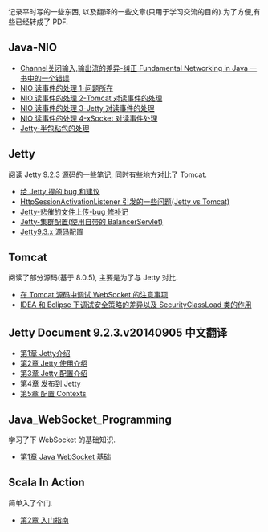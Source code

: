 记录平时写的一些东西, 以及翻译的一些文章(只用于学习交流的目的).为了方便,有些已经转成了 PDF.


Java-NIO
--------
- [Channel关闭输入,输出流的差异-纠正 Fundamental Networking in Java 一书中的一个错误](http://ykgarfield.github.io/Java-NIO/Channel%E5%85%B3%E9%97%AD%E8%BE%93%E5%85%A5,%E8%BE%93%E5%87%BA%E6%B5%81%E7%9A%84%E5%B7%AE%E5%BC%82-%E7%BA%A0%E6%AD%A3%20Fundamental%20Networking%20in%20Java%20%E4%B8%80%E4%B9%A6%E4%B8%AD%E7%9A%84%E4%B8%80%E4%B8%AA%E9%94%99%E8%AF%AF.pdf)
- [NIO 读事件的处理 1-问题所在](http://ykgarfield.github.io/Java-NIO/NIO%20%E8%AF%BB%E4%BA%8B%E4%BB%B6%E7%9A%84%E5%A4%84%E7%90%86%201-%E9%97%AE%E9%A2%98%E6%89%80%E5%9C%A8.pdf)
- [NIO 读事件的处理 2-Tomcat 对读事件的处理](http://ykgarfield.github.io/Java-NIO/NIO%20%E8%AF%BB%E4%BA%8B%E4%BB%B6%E7%9A%84%E5%A4%84%E7%90%86%202-Tomcat%20%E5%AF%B9%E8%AF%BB%E4%BA%8B%E4%BB%B6%E7%9A%84%E5%A4%84%E7%90%86.pdf)
- [NIO 读事件的处理 3-Jetty 对读事件的处理](http://ykgarfield.github.io/Java-NIO/NIO%20%E8%AF%BB%E4%BA%8B%E4%BB%B6%E7%9A%84%E5%A4%84%E7%90%86%203-Jetty%20%E5%AF%B9%E8%AF%BB%E4%BA%8B%E4%BB%B6%E7%9A%84%E5%A4%84%E7%90%86.pdf)
- [NIO 读事件的处理 4-xSocket 对读事件处理](http://ykgarfield.github.io/Java-NIO/NIO%20%E8%AF%BB%E4%BA%8B%E4%BB%B6%E7%9A%84%E5%A4%84%E7%90%86%204-xSocket%20%E5%AF%B9%E8%AF%BB%E4%BA%8B%E4%BB%B6%E5%A4%84%E7%90%86.pdf)
- [Jetty-半包粘包的处理](http://ykgarfield.github.io/Java-NIO/Jetty-%E5%8D%8A%E5%8C%85%E7%B2%98%E5%8C%85%E7%9A%84%E5%A4%84%E7%90%86.pdf)

Jetty
-----
  阅读 Jetty 9.2.3 源码的一些笔记, 同时有些地方对比了 Tomcat.

- [给 Jetty 提的 bug 和建议](https://github.com/ykgarfield/myblog/blob/master/doc/%E7%BB%99%20Jetty%20%E6%8F%90%E7%9A%84%20bug%20%E5%92%8C%E5%BB%BA%E8%AE%AE.md)
- [HttpSessionActivationListener 引发的一些问题(Jetty vs Tomcat)](http://ykgarfield.github.io/Jetty-Source-Read/HttpSessionActivationListener%20%E5%BC%95%E5%8F%91%E7%9A%84%E4%B8%80%E4%BA%9B%E9%97%AE%E9%A2%98_Jetty%20vs%20Tomcat.pdf)
- [Jetty-悲催的文件上传-bug 修补记](http://ykgarfield.github.io/Jetty-Source-Read/Jetty-%E6%82%B2%E5%82%AC%E7%9A%84%E6%96%87%E4%BB%B6%E4%B8%8A%E4%BC%A0-bug%E4%BF%AE%E8%A1%A5%E8%AE%B0.pdf)
- [Jetty-集群配置(使用自带的 BalancerServlet)](http://ykgarfield.github.io/Jetty-Source-Read/Jetty-%E9%9B%86%E7%BE%A4%E9%85%8D%E7%BD%AE-%E4%BD%BF%E7%94%A8%E8%87%AA%E5%B8%A6%E7%9A%84%20BalancerServlet.pdf)
- [Jetty9.3.x 源码配置](http://ykgarfield.github.io/Jetty-Source-Read/Jetty9-3-x-%E6%BA%90%E7%A0%81%E9%85%8D%E7%BD%AE.pdf)



Tomcat
------ 
  阅读了部分源码(基于 8.0.5), 主要是为了与 Jetty 对比.

- [在 Tomcat 源码中调试 WebSocket 的注意事项](http://ykgarfield.github.io/Tomcat-Source-Read/%E5%9C%A8%20Tomcat%20%E6%BA%90%E7%A0%81%E4%B8%AD%E8%B0%83%E8%AF%95%20WebSocket%20%E7%9A%84%E6%B3%A8%E6%84%8F%E4%BA%8B%E9%A1%B9.pdf)
- [IDEA 和 Eclipse 下调试安全策略的差异以及 SecurityClassLoad 类的作用](http://ykgarfield.github.io/Tomcat-Source-Read/IDEA%20%E5%92%8C%20Eclipse%20%E4%B8%8B%E8%B0%83%E8%AF%95%E5%AE%89%E5%85%A8%E7%AD%96%E7%95%A5%E7%9A%84%E5%B7%AE%E5%BC%82%E4%BB%A5%E5%8F%8A%20SecurityClassLoad%20%E7%B1%BB%E7%9A%84%E4%BD%9C%E7%94%A8.pdf)


Jetty Document 9.2.3.v20140905 中文翻译
----------------------------------
- [第1章 Jetty介绍 ](http://ykgarfield.github.io/jetty-9.2.3.v20140905-zh/introduction.html)
- [第2章 Jetty 使用介绍 ](http://ykgarfield.github.io/jetty-9.2.3.v20140905-zh/quick-start-getting-started.html)
- [第3章 Jetty 配置介绍 ](http://ykgarfield.github.io/jetty-9.2.3.v20140905-zh/quick-start-configure.html)
- [第4章 发布到 Jetty ](http://ykgarfield.github.io/jetty-9.2.3.v20140905-zh/configuring-deployment.html)
- [第5章 配置 Contexts ](http://ykgarfield.github.io/jetty-9.2.3.v20140905-zh/configuring-contexts.html)


Java_WebSocket_Programming
------------------------
  学习了下 WebSocket 的基础知识.

- [第1章 Java WebSocket 基础](http://ykgarfield.github.io/WebSocket/Java_WebSocket_Programming/%E7%AC%AC1%E7%AB%A0-Java%20WebSocket%20%E5%9F%BA%E7%A1%80.pdf)  


Scala In Action
---------------
  简单入了个门.

- [第2章 入门指南](http://ykgarfield.github.io/scala/scala_in_action/%E7%AC%AC2%E7%AB%A0%20%E5%85%A5%E9%97%A8%E6%8C%87%E5%8D%97.pdf)

